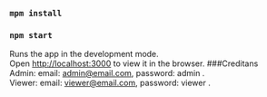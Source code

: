 ### `mpm install`
### `npm start`
Runs the app in the development mode.<br />
Open [http://localhost:3000](http://localhost:3000) to view it in the browser.
###Creditans <br/>
Admin: email: admin@email.com, password: admin .<br />
Viewer: email: viewer@email.com, password: viewer .<br />
